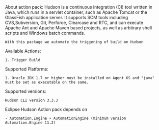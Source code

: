 About action pack:
	Hudson is a continuous integration (CI) tool written in Java, which runs in a servlet container, such as Apache Tomcat or the GlassFish application server. It supports SCM tools including CVS,Subversion, Git, Perforce, Clearcase and RTC, and can execute Apache Ant and Apache Maven based projects, as well as arbitrary shell scripts and Windows batch commands.

	With this package we automate the triggering of build on Hudson

Available Actions:

	1. Trigger Build
	
Supported Platforms:

	1. Oracle JDK 1.7 or higher must be installed on Agent OS and "java" must be set as executable on the same.


Supported versions:

	Hudson CLI version 3.3.3

Eclipse Hudson Action pack depends on

	- Automation.Engine » AutomationEngine (minimum version Automation.Engine 11.2)
	